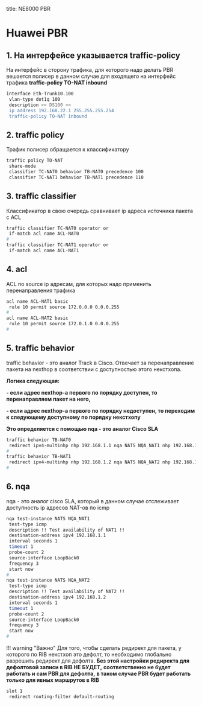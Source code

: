 title: NE8000 PBR

# Huawei PBR
## 1. На интерфейсе указывается traffic-policy 
На интерфейс в сторону трафика, для которого надо делать PBR вешается полисер
в данном случае для входящего на интерфейс трафика
**traffic-policy TO-NAT inbound**
```bash
interface Eth-Trunk10.100
 vlan-type dot1q 100
 description << DS100 >>
 ip address 192.168.22.1 255.255.255.254
 traffic-policy TO-NAT inbound
```
## 2. traffic policy
Трафик полисер обращается к классификатору
```bash
traffic policy TO-NAT
 share-mode
 classifier TC-NAT0 behavior TB-NAT0 precedence 100
 classifier TC-NAT1 behavior TB-NAT1 precedence 110
```

## 3. traffic classifier
Классификатор в свою очередь сравнивает ip адреса источника пакета с ACL
```bash
traffic classifier TC-NAT0 operator or
 if-match acl name ACL-NAT0
#
traffic classifier TC-NAT1 operator or
 if-match acl name ACL-NAT1
```

## 4. acl
ACL по source ip адресам, для которых надо применить перенаправления трафика
```bash
acl name ACL-NAT1 basic
 rule 10 permit source 172.0.0.0 0.0.0.255
#
acl name ACL-NAT2 basic
 rule 10 permit source 172.0.1.0 0.0.0.255
#
```

## 5. traffic behavior 
traffic behavior - это аналог Track в Cisco.
Отвечает за перенаправление пакета на nexthop в соответствии с доступностью этого некстхопа.

**Логика следующая:**

**- если адрес nexthop-a первого по порядку доступен, то перенаправляем пакет на него,**

**- если адрес nexthop-a первого по порядку недоступен, то переходим к следующему доступному по порядку некстхопу**

**Это определяется с помощью nqa - это аналог Cisco SLA**

```bash
traffic behavior TB-NAT0
 redirect ipv4-multinhp nhp 192.168.1.1 nqa NATS NQA_NAT1 nhp 192.168.1.2 nqa NATS NQA_NAT2 routing-filter default-routing pri-type common
#
traffic behavior TB-NAT1
 redirect ipv4-multinhp nhp 192.168.1.2 nqa NATS NQA_NAT2 nhp 192.168.1.1 nqa NATS NQA_NAT1 routing-filter default-routing pri-type common
#
```

## 6. nqa 
nqa - это аналог cisco SLA, который в данном случае отслеживает доступность ip адресов NAT-ов по icmp
```bash
nqa test-instance NATS NQA_NAT1
 test-type icmp
 description !! Test availability of NAT1 !!
 destination-address ipv4 192.168.1.1
 interval seconds 1
 timeout 1
 probe-count 2
 source-interface LoopBack0
 frequency 3
 start now
#
nqa test-instance NATS NQA_NAT2
 test-type icmp
 description !! Test availability of NAT2 !!
 destination-address ipv4 192.168.1.2
 interval seconds 1
 timeout 1
 probe-count 2
 source-interface LoopBack0
 frequency 3
 start now
#
```

!!! warning "Важно"
	Для того, чтобы сделать редирект для пакета, у которого по RIB некстхоп это дефолт,
	то необходимо глобально разрешить редирект для дефолта.
	**Без этой настройки редиректа для дефолтовой записи в RIB НЕ БУДЕТ,**
	**соответственно не будет работать и сам PBR для дефолта,**
	**в таком случае PBR будет работать только для явных маршрутов в RIB**
 
```bash
slot 1          
 redirect routing-filter default-routing
```